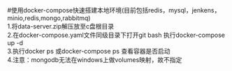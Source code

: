 #使用docker-compose快速搭建本地环境(目前包括redis，mysql，jenkens，minio,redis,mongo,rabbitmq)  
 1.将data-server.zip解压放至c盘根目录  
 2.在docker-compose.yaml文件同级目录下打开git bash 执行docker-compose up -d  
 3.执行docker ps 或docker-compose ps 查看容器是否启动  
 4.注意：mongodb无法在windows上做volumes映射，故不指定
